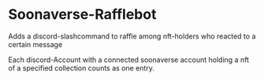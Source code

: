 # Soonaverse-Rafflebot
Adds a discord-slashcommand to raffle among nft-holders who reacted to a certain message

Each discord-Account with a connected soonaverse account holding a nft of a specified collection counts as one entry.
